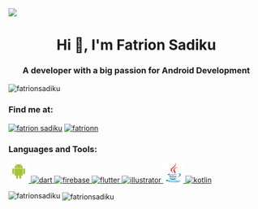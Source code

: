 <img align="center" src="https://i.giphy.com/RThN0hOS2GO4M.gif" /></p>
<h1 align="center">Hi 👋, I'm Fatrion Sadiku</h1>
<h3 align="center">A developer with a big passion for Android Development</h3>

<p align="left"> <img src="https://komarev.com/ghpvc/?username=fatrionsadiku&label=Profile%20views&color=0e75b6&style=flat" alt="fatrionsadiku" /> </p>

<h3 align="left">Find me at:</h3>
<p align="left">
<a href="https://linkedin.com/in/fatrion sadiku" target="blank"><img align="center" src="https://raw.githubusercontent.com/rahuldkjain/github-profile-readme-generator/master/src/images/icons/Social/linked-in-alt.svg" alt="fatrion sadiku" height="30" width="40" /></a>
<a href="https://instagram.com/fatrionn" target="blank"><img align="center" src="https://raw.githubusercontent.com/rahuldkjain/github-profile-readme-generator/master/src/images/icons/Social/instagram.svg" alt="fatrionn" height="30" width="40" /></a>
</p>

<h3 align="left">Languages and Tools:</h3>
<p align="left"> <a href="https://developer.android.com" target="_blank" rel="noreferrer"> <img src="https://raw.githubusercontent.com/devicons/devicon/master/icons/android/android-original-wordmark.svg" alt="android" width="40" height="40"/> </a> <a href="https://dart.dev" target="_blank" rel="noreferrer"> <img src="https://www.vectorlogo.zone/logos/dartlang/dartlang-icon.svg" alt="dart" width="40" height="40"/> </a> <a href="https://firebase.google.com/" target="_blank" rel="noreferrer"> <img src="https://www.vectorlogo.zone/logos/firebase/firebase-icon.svg" alt="firebase" width="40" height="40"/> </a> <a href="https://flutter.dev" target="_blank" rel="noreferrer"> <img src="https://www.vectorlogo.zone/logos/flutterio/flutterio-icon.svg" alt="flutter" width="40" height="40"/> </a> <a href="https://www.adobe.com/in/products/illustrator.html" target="_blank" rel="noreferrer"> <img src="https://www.vectorlogo.zone/logos/adobe_illustrator/adobe_illustrator-icon.svg" alt="illustrator" width="40" height="40"/> </a> <a href="https://www.java.com" target="_blank" rel="noreferrer"> <img src="https://raw.githubusercontent.com/devicons/devicon/master/icons/java/java-original.svg" alt="java" width="40" height="40"/> </a> <a href="https://kotlinlang.org" target="_blank" rel="noreferrer"> <img src="https://www.vectorlogo.zone/logos/kotlinlang/kotlinlang-icon.svg" alt="kotlin" width="40" height="40"/> </a> </p>

<p><img align="left" src="https://github-readme-stats.vercel.app/api/top-langs?username=fatrionsadiku&show_icons=true&locale=en&layout=compact" alt="fatrionsadiku" /></p>

<p>&nbsp;<img align="center" src="https://github-readme-stats.vercel.app/api?username=fatrionsadiku&show_icons=true&locale=en" alt="fatrionsadiku" /></p>

